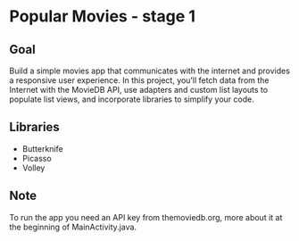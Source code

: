 # Popular Movies - stage 1

## Goal

Build a simple movies app that communicates with the internet and provides a responsive user experience. In this project, you’ll fetch data from the Internet with the MovieDB API, use adapters and custom list layouts to populate list views, and incorporate libraries to simplify your code.

## Libraries

- Butterknife
- Picasso
- Volley

## Note

To run the app you need an API key from themoviedb.org, more about it at the beginning of MainActivity.java.
